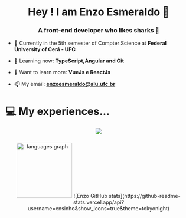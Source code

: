 <h1 align="center">Hey ! I am Enzo Esmeraldo 🦖</h1>
<h3 align="center">A front-end developer who likes sharks 🦈 </h3>

- 🔭 Currently in the 5th semester of Compter Science at **Federal University of Cerá - UFC**

- 🦕 Learning now: **TypeScript,Angular and Git**

- 🐢 Want to learn more: **VueJs e ReactJs**

- 📫 My email: **enzoesmeraldo@alu.ufc.br**

# 💻 My experiences...

<p align="center">
  <a href="https://skillicons.dev">
    <img src="https://skillicons.dev/icons?i=angular,java,python,html,css,scss,typescript,js,cpp,git,github,vscode,figma,replit,illustrator,linkedin&perline=8" />
  </a>
</p>



###

<div align="center">

  <img src="https://github-readme-stats.vercel.app/api/top-langs?locale=en&hide_title=false&layout=compact&card_width=320&langs_count=5&theme=dracula&hide_border=false&username=ensinho" height="150" alt="languages graph"  />
  ![Enzo GitHub stats](https://github-readme-stats.vercel.app/api?username=ensinho&show_icons=true&theme=tokyonight)
</div>

###
